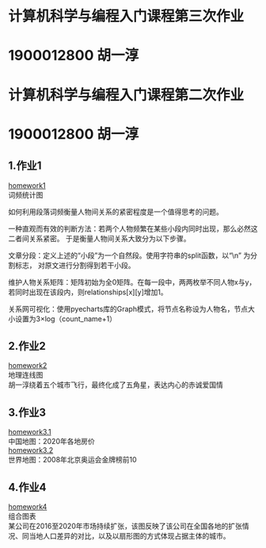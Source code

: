 # 计算机科学与编程入门课程第三次作业  
# 1900012800 胡一淳  

# 计算机科学与编程入门课程第二次作业  
# 1900012800 胡一淳  
## 1.作业1  
[homework1][1]  
词频统计图

如何利用段落词频衡量人物间关系的紧密程度是一个值得思考的问题。 

一种直观而有效的判断方法：若两个人物频繁在某些小段内同时出现，那么必然这二者间关系紧密。
于是衡量人物间关系大致分为以下步骤。 

文章分段：定义上述的“小段”为一个自然段。使用字符串的split函数，以“\n” 为分割标志，
对原文进行分割得到若干小段。 

维护人物关系矩阵：矩阵初始为全0矩阵。在每一段中，两两枚举不同人物x与y，若同时出现在该段内，则relationships[x][y]增加1。 

关系网可视化：使用pyecharts库的Graph模式，将节点名称设为人物名，节点大小设置为3×log（count_name+1）

## 2.作业2  
[homework2][2]  
地理连线图  
胡一淳绕着五个城市飞行，最终化成了五角星，表达内心的赤诚爱国情


## 3.作业3
[homework3.1][3]  
中国地图：2020年各地房价  
[homework3.2][4]  
世界地图：2008年北京奥运会金牌榜前10

## 4.作业4
[homework4][5]  
组合图表  
某公司在2016至2020年市场持续扩张，该图反映了该公司在全国各地的扩张情况、同当地人口差异的对比，以及以扇形图的方式体现占据主体的城市。

[1]:https://mogician233.github.io/word_freq.html
[2]:https://mogician233.github.io/geo_line_star.html
[3]:https://mogician233.github.io/%E5%90%84%E7%9C%81%E7%9C%81%E4%BC%9A%E5%9F%8E%E5%B8%82%E6%88%BF%E4%BB%B7%E6%95%B0%E6%8D%AE%E5%9C%B0%E5%9B%BE_map.html
[4]:https://mogician233.github.io/Beijing2008.html
[5]:https://mogician233.github.io/MarketExpand.html
